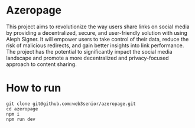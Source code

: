 # Azeropage
This project aims to revolutionize the way users share links on social media by providing a decentralized, secure, and user-friendly solution with using Aleph Signer. It will empower users to take control of their data, reduce the risk of malicious redirects, and gain better insights into link performance. The project has the potential to significantly impact the social media landscape and promote a more decentralized and privacy-focused approach to content sharing.

# How to run
```
git clone git@github.com:web3senior/azeropage.git
cd azeropage
npm i
npm run dev
```